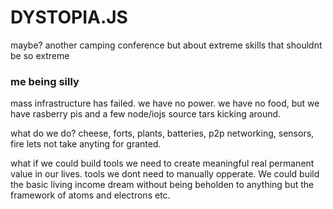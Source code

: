 
DYSTOPIA.JS
============

maybe? another camping conference but about extreme skills that shouldnt be so extreme


### me being silly

mass infrastructure has failed. we have no power. we have no food, but we have rasberry pis and a few node/iojs source tars kicking around.

what do we do? cheese, forts, plants, batteries, p2p networking, sensors, fire lets not take anyting for granted.

what if we could build tools we need to create meaningful real permanent value in our lives. tools we dont need to manually opperate. We could build the basic living income dream without being beholden to anything but the framework of atoms and electrons etc.
